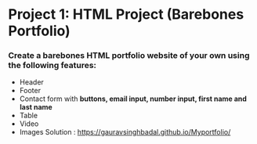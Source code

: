 # Project 1: HTML Project (Barebones Portfolio)

### Create a barebones HTML portfolio website of your own using the following features: 

* Header
* Footer
* Contact form with **buttons, email input, number input, first name and last name**
* Table 
* Video
* Images
 Solution : https://gauravsinghbadal.github.io/Myportfolio/
